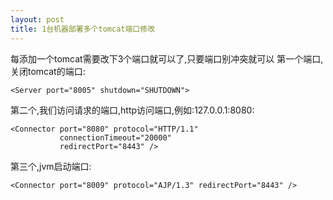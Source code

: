 ```yaml
---
layout: post
title: 1台机器部署多个tomcat端口修改
---
```


每添加一个tomcat需要改下3个端口就可以了,只要端口别冲突就可以
第一个端口,关闭tomcat的端口:

    <Server port="8005" shutdown="SHUTDOWN">

第二个,我们访问请求的端口,http访问端口,例如:127.0.0.1:8080:

    <Connector port="8080" protocol="HTTP/1.1"
               connectionTimeout="20000"
               redirectPort="8443" />

第三个,jvm启动端口:

    <Connector port="8009" protocol="AJP/1.3" redirectPort="8443" />